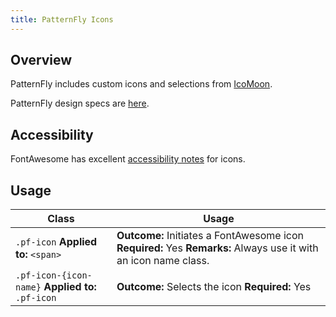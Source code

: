 ```yaml
---
title: PatternFly Icons
---
```


## Overview

PatternFly includes custom icons and selections from [IcoMoon](https://icomoon.io/#icons).

PatternFly design specs are [here](https://www.patternfly.org/styles/icons/).

## Accessibility

FontAwesome has excellent [accessibility notes](http://fontawesome.io/accessibility/) for icons.

## Usage

| Class | Usage |
| -- | -- |
| `.pf-icon` **Applied to:** `<span>` |  **Outcome:** Initiates a FontAwesome icon **Required:** Yes **Remarks:** Always use it with an icon name class. |
| `.pf-icon-{icon-name}` **Applied to:** `.pf-icon` | **Outcome:** Selects the icon **Required:** Yes |
